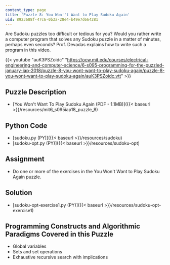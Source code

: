 ```yaml
---
content_type: page
title: 'Puzzle 8: You Won''t Want to Play Sudoku Again'
uid: 8923688f-47c6-0b3a-28e4-b49e7d664281
---
```


Are Sudoku puzzles too difficult or tedious for you? Would you rather write a computer program that solves any Sudoku puzzle in a matter of minutes, perhaps even seconds? Prof. Devadas explains how to write such a program in this video.

{{< youtube "auK3PSZoidc" "https://ocw.mit.edu/courses/electrical-engineering-and-computer-science/6-s095-programming-for-the-puzzled-january-iap-2018/puzzle-8-you-wont-want-to-play-sudoku-again/puzzle-8-you-wont-want-to-play-sudoku-again/auK3PSZoidc.vtt" >}}

Puzzle Description
------------------

*   [You Won't Want To Play Sudoku Again (PDF - 1.1MB)]({{< baseurl >}}/resources/mit6_s095iap18_puzzle_8)

Python Code
-----------

*   [sudoku.py (PY)]({{< baseurl >}}/resources/sudoku)
*   [sudoku-opt.py (PY)]({{< baseurl >}}/resources/sudoku-opt)

Assignment
----------

*   Do one or more of the exercises in the You Won't Want to Play Sudoku Again puzzle.

Solution
--------

*   [sudoku-opt-exercise1.py (PY)]({{< baseurl >}}/resources/sudoku-opt-exercise1)

Programming Constructs and Algorithmic Paradigms Covered in this Puzzle
-----------------------------------------------------------------------

*   Global variables
*   Sets and set operations
*   Exhaustive recursive search with implications